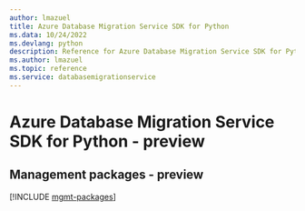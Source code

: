 ```yaml
---
author: lmazuel
title: Azure Database Migration Service SDK for Python
ms.data: 10/24/2022
ms.devlang: python
description: Reference for Azure Database Migration Service SDK for Python
ms.author: lmazuel
ms.topic: reference
ms.service: databasemigrationservice
---
```

# Azure Database Migration Service SDK for Python - preview

## Management packages - preview
[!INCLUDE [mgmt-packages](database-migration-service-mgmt-index.md)]
